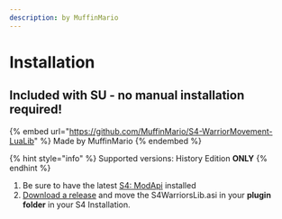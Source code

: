 ```yaml
---
description: by MuffinMario
---
```


# Installation

## Included with SU - no manual installation required!



{% embed url="https://github.com/MuffinMario/S4-WarriorMovement-LuaLib" %}
Made by MuffinMario
{% endembed %}

{% hint style="info" %}
Supported versions: History Edition **ONLY**
{% endhint %}

1. Be sure to have the latest [S4: ModApi](https://app.gitbook.com/o/iqtpucD44d7aUOXZUHOb/s/nkV7skpzyiblDL2teaSd/) installed
2. [Download a release](https://github.com/MuffinMario/S4-WarriorMovement-LuaLib/releases) and move the S4WarriorsLib.asi in your **plugin folder** in your S4 Installation.&#x20;
